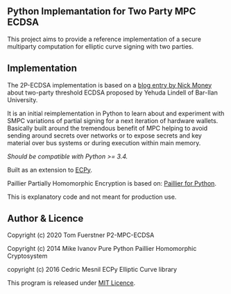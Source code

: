 Python Implemantation for Two Party MPC ECDSA
-----------------------

This project aims to provide a reference implementation of a secure multiparty computation for elliptic curve signing with two parties.


## Implementation 

The 2P-ECDSA implementation is based on a [blog entry by Nick Money ](https://duo.com/labs/tech-notes/2p-ecdsa-explained) about two-party threshold ECDSA proposed by Yehuda Lindell of Bar-Ilan University.

It is an initial reimplementation in Python to learn about and experiment with SMPC variations of partial signing for a next iteration of hardware wallets. Basically built around the tremendous benefit of MPC helping to avoid sending around secrets over networks or to expose secrets and key material over bus systems or during execution within main memory. 




*Should be compatible with Python >= 3.4.*

Built as an extension to [ECPy](http://cslashm.github.io/ECPy/).

Paillier Partially Homomorphic Encryption is based on: [Paillier for Python](https://github.com/mikeivanov/paillier).

This is explanatory code and not meant for production use.
 
## Author & Licence

Copyright (c) 2020 Tom Fuerstner P2-MPC-ECDSA

Copyright (c) 2014 Mike Ivanov Pure Python Paillier Homomorphic Cryptosystem

copyright (c) 2016 Cedric Mesnil ECPy Elliptic Curve library


This program is released under [MIT Licence](LICENCE.txt).
